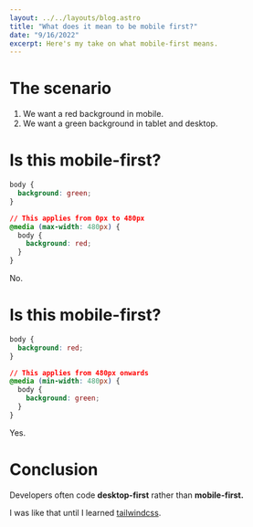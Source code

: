 ```yaml
---
layout: ../../layouts/blog.astro
title: "What does it mean to be mobile first?"
date: "9/16/2022"
excerpt: Here's my take on what mobile-first means.
---
```


# The scenario

1. We want a red background in mobile.
2. We want a green background in tablet and desktop.

# Is this mobile-first?

```css
body {
  background: green;
}

// This applies from 0px to 480px
@media (max-width: 480px) {
  body {
    background: red;
  }
}
```

No.

# Is this mobile-first?

```css
body {
  background: red;
}

// This applies from 480px onwards
@media (min-width: 480px) {
  body {
    background: green;
  }
}
```

Yes.

# Conclusion

Developers often code **desktop-first** rather than **mobile-first.**

I was like that until I learned [tailwindcss](https://tailwindcss.com/).
